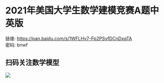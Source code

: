 # 2021年美国大学生数学建模竞赛A题中英版

链接: https://pan.baidu.com/s/1WFLHv7-Fp2PSvfDCnDxqTA  
密码: bnwf

## 扫码关注数学模型
![](https://avatars3.githubusercontent.com/u/56642120?s=200&v=4)
